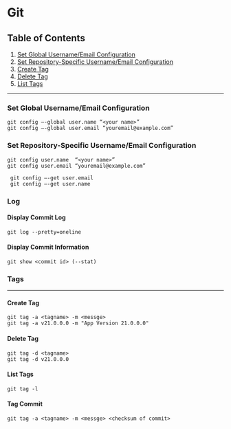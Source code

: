 # Git

##  Table of Contents
1. [Set Global Username/Email Configuration](#set-global-usernameemail-configuration)
2. [Set Repository-Specific Username/Email Configuration](#set-repository-specific-usernameemail-configuration)
3. [Create Tag](#create-tag)
4. [Delete Tag](#delete-tag)
5. [List Tags](#list-tags)

***

### **Set Global Username/Email Configuration**
    git config –-global user.name “<your name>”
    git config –-global user.email “youremail@example.com”

### **Set Repository-Specific Username/Email Configuration**
    git config user.name  “<your name>”
    git config user.email “youremail@example.com”

     git config –-get user.email
     git config –-get user.name

### Log

#### Display Commit Log
    git log --pretty=oneline

#### Display Commit Information
    git show <commit id> (--stat)
### **Tags**
---
#### **Create Tag**
    git tag -a <tagname> -m <messge>
    git tag -a v21.0.0.0 -m "App Version 21.0.0.0"

#### **Delete Tag**
    git tag -d <tagname>
    git tag -d v21.0.0.0

#### **List Tags**
    git tag -l

#### **Tag Commit**
    git tag -a <tagname> -m <messge> <checksum of commit>
